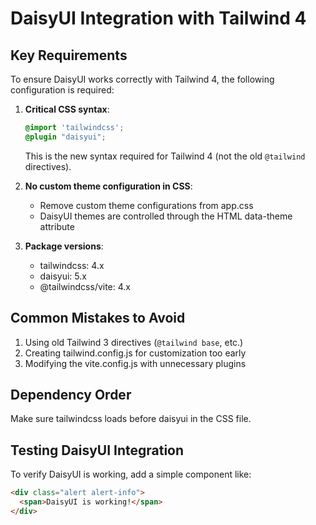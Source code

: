 # DaisyUI Integration with Tailwind 4

## Key Requirements

To ensure DaisyUI works correctly with Tailwind 4, the following configuration is required:

1. **Critical CSS syntax**: 
   ```css
   @import 'tailwindcss';
   @plugin "daisyui";
   ```
   
   This is the new syntax required for Tailwind 4 (not the old `@tailwind` directives).

2. **No custom theme configuration in CSS**:
   - Remove custom theme configurations from app.css
   - DaisyUI themes are controlled through the HTML data-theme attribute

3. **Package versions**:
   - tailwindcss: 4.x
   - daisyui: 5.x
   - @tailwindcss/vite: 4.x

## Common Mistakes to Avoid

1. Using old Tailwind 3 directives (`@tailwind base`, etc.)
2. Creating tailwind.config.js for customization too early
3. Modifying the vite.config.js with unnecessary plugins

## Dependency Order

Make sure tailwindcss loads before daisyui in the CSS file.

## Testing DaisyUI Integration

To verify DaisyUI is working, add a simple component like:

```html
<div class="alert alert-info">
  <span>DaisyUI is working!</span>
</div>
```